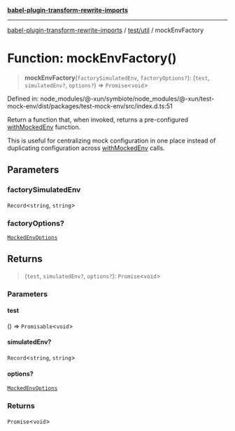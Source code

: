 [**babel-plugin-transform-rewrite-imports**](../../../README.md)

***

[babel-plugin-transform-rewrite-imports](../../../README.md) / [test/util](../README.md) / mockEnvFactory

# Function: mockEnvFactory()

> **mockEnvFactory**(`factorySimulatedEnv`, `factoryOptions?`): (`test`, `simulatedEnv?`, `options?`) => `Promise`\<`void`\>

Defined in: node\_modules/@-xun/symbiote/node\_modules/@-xun/test-mock-env/dist/packages/test-mock-env/src/index.d.ts:51

Return a function that, when invoked, returns a pre-configured
[withMockedEnv](withMockedEnv.md) function.

This is useful for centralizing mock configuration in one place instead of
duplicating configuration across [withMockedEnv](withMockedEnv.md) calls.

## Parameters

### factorySimulatedEnv

`Record`\<`string`, `string`\>

### factoryOptions?

[`MockedEnvOptions`](../type-aliases/MockedEnvOptions.md)

## Returns

> (`test`, `simulatedEnv?`, `options?`): `Promise`\<`void`\>

### Parameters

#### test

() => `Promisable`\<`void`\>

#### simulatedEnv?

`Record`\<`string`, `string`\>

#### options?

[`MockedEnvOptions`](../type-aliases/MockedEnvOptions.md)

### Returns

`Promise`\<`void`\>
